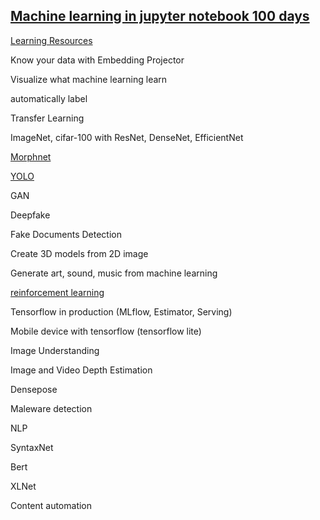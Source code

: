 ## [Machine learning in jupyter notebook 100 days](https://epadam.github.io/machine-learning-with-jupyter-notebook-100-days/)

[Learning Resources](learning_resources.md)

Know your data with Embedding Projector

Visualize what machine learning learn

automatically label

Transfer Learning

ImageNet, cifar-100 with ResNet, DenseNet, EfficientNet

[Morphnet](Morphnet.ipynb)

[YOLO](YOLO.ipynb)

GAN

Deepfake

Fake Documents Detection

Create 3D models from 2D image

Generate art, sound, music from machine learning

[reinforcement learning](reinforcement_learning.ipynb)

Tensorflow in production (MLflow, Estimator, Serving)

Mobile device with tensorflow (tensorflow lite)

Image Understanding

Image and Video Depth Estimation

Densepose

Maleware detection


NLP

SyntaxNet

Bert 

XLNet

Content automation

